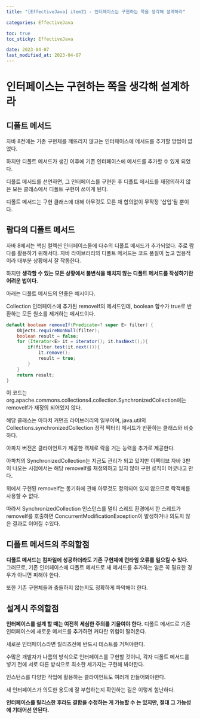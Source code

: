 ```yaml
---
title: "[EffectiveJava] item21 - 인터페이스는 구현하는 쪽을 생각해 설계하라"

categories: EffectiveJava

toc: true
toc_sticky: EffectiveJava

date: 2023-04-07
last_modified_at: 2023-04-07
---
```


# 인터페이스는 구현하는 쪽을 생각해 설계하라

## 디폴트 메서드

자바 8전에는 기존 구현체를 꺠뜨리지 않고는 인터페이스에 메서드를 추가할 방법이 없었다.

하지만 디폴트 메서드가 생긴 이후에 기존 인터페이스에 메서드를 추가할 수 있게 되었다.

디폴트 메서드를 선언하면, 그 인터페이스를 구현한 후 디폴트 메서드를 재정의하지 않은 모든 클래스에서 디폴트 구현이 쓰이게 된다.

디폴트 메서드는 구현 클래스에 대해 아무것도 모른 채 합의없이 무작정 '삽입'될 뿐이다.


## 람다의 디폴트 메서드

자바 8에서는 핵심 컬렉션 인터페이스들에 다수의 디폴트 메서드가 추가되었다. 주로 람다를 활용하기 위해서다. 자바 라이브러리의 디폴트 메서드는 코드 품질이 높고 범용적이라 대부분 상황에서 잘 작동한다.

하지만 **생각할 수 있는 모든 상황에서 불변식을 해치지 않는 디폴트 메서드를 작성하기란 어려운 법이다.**

아래는 디폴트 메서드의 안좋은 예시이다.

Collection 인터페이스에 추가된 removeIf의 메서드인데, boolean 함수가 true로 반환하는 모든 원소를 제거하는 메서드이다.

```java
default boolean removeIf(Predicate<? super E> filter) {
    Objects.requireNonNull(filter);
    boolean result = false;
    for (Iterator<E> it = iterator(); it.hasNext();){
        if(filter.test(it.next())){
            it.remove();
            result = true;
        }
    }
    return result;
}
```

이 코드는 org.apache.commons.collections4.collection.SynchronizedCollection에는 removeIf가 재정의 되어있지 않다.

해당 클래스는 아파치 커먼즈 라이브러리의 일부이며, java.util의 Collections.synchronizedCollection 정적 팩터리 메서드가 반환하는 클래스와 비슷하다.

아파치 버전은 클라이언트가 제공한 객체로 락을 거는 능력을 추가로 제공한다.

아파치의 SynchronizedCollection는 지금도 관리가 되고 있지만 이펙티브 자바 3판이 나오는 시점에서는 해당 removeIf를 재정의하고 있지 않아 구현 로직이 어긋나고 만다.

위에서 구현된 removeIf는 동기화에 관해 아무것도 정의되어 있지 않으므로 락객체를 사용할 수 없다. 

따라서 SynchronizedCollection 인스턴스를 멀티 스레드 환경에서 한 스레드가 removeIf를 호출하면 ConcurrentModificationException이 발생하거나 의도치 않은 결과로 이어질 수있다.


## 디폴트 메서드의 주의할점

**디폴트 메서드는 컴파일에 성공하더라도 기존 구현체에 런타임 오류를 일으킬 수 있다.** 그러므로, 기존 인터페이스에 디폴트 메서드로 새 메서드를 추가하는 일은 꼭 필요한 경우가 아니면 피해야 한다.

또한 기존 구현체들과 충돌하지 않는지도 정확하게 파악해야 한다.


## 설계시 주의할점

**인터페이스를 설계 할 때는 여전히 세심한 주의를 기울여야 한다.** 디폴트 메서드로 기존 인터페이스에 새로운 메서드를 추가하면 커다란 위험이 딸려온다.

새로운 인터페이스라면 릴리즈전에 반드시 테스트를 거쳐야한다.

수많은 개발자가 나름의 방식으로 인터페이스를 구현할 것이니, 각자 디폴트 메서드를 넣기 전에 서로 다른 방식으로 최소한 세가지는 구현해 봐야한다.

인스턴스를 다양한 작업에 활용하는 클라이언트도 여러개 만들어봐야한다.

새 인터페이스가 의도한 용도에 잘 부합하는지 확인하는 길은 이렇게 험난하다.

**인터페이스를 릴리스한 후라도 결함을 수정하는 게 가능할 수 는 있지만, 절대 그 가능성에 기대어선 안된다.**



